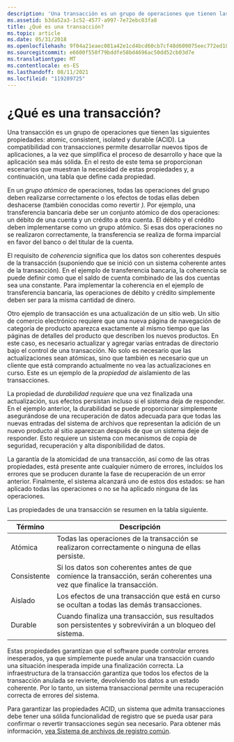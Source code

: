```yaml
---
description: 'Una transacción es un grupo de operaciones que tienen las siguientes propiedades: atomic, consistent, isolated y durable (ACID).'
ms.assetid: b3da52a3-1c52-4577-a997-7e72ebc03fa8
title: ¿Qué es una transacción?
ms.topic: article
ms.date: 05/31/2018
ms.openlocfilehash: 9f04a21eaec081a42e1cd4bcd60cb7cf48d609075eec772ed18fd41494c47d1c
ms.sourcegitcommit: e6600f550f79bddfe58bd4696ac50dd52cb03d7e
ms.translationtype: MT
ms.contentlocale: es-ES
ms.lasthandoff: 08/11/2021
ms.locfileid: "119289725"
---
```

# <a name="what-is-a-transaction"></a>¿Qué es una transacción?

Una transacción es un grupo de operaciones que tienen las siguientes propiedades: atomic, consistent, isolated y durable (ACID). La compatibilidad con transacciones permite desarrollar nuevos tipos de aplicaciones, a la vez que simplifica el proceso de desarrollo y hace que la aplicación sea más sólida. En el resto de este tema se proporcionan escenarios que muestran la necesidad de estas propiedades y, a continuación, una tabla que define cada propiedad.

En un *grupo atómico* de operaciones, todas las operaciones del grupo deben realizarse correctamente o los efectos de todas ellas deben deshacerse (también conocidas como revertir *).* Por ejemplo, una transferencia bancaria debe ser un conjunto atómico de dos operaciones: un débito de una cuenta y un crédito a otra cuenta. El débito y el crédito deben implementarse como un grupo atómico. Si esas dos operaciones no se realizaron correctamente, la transferencia se realiza de forma imparcial en favor del banco o del titular de la cuenta.

El requisito de *coherencia* significa que los datos son coherentes después de la transacción (suponiendo que se inició con un sistema coherente antes de la transacción). En el ejemplo de transferencia bancaria, la coherencia se puede definir como que el saldo de cuenta combinado de las dos cuentas sea una constante. Para implementar la coherencia en el ejemplo de transferencia bancaria, las operaciones de débito y crédito simplemente deben ser para la misma cantidad de dinero.

Otro ejemplo de transacción es una actualización de un sitio web. Un sitio de comercio electrónico requiere que una nueva página de navegación de categoría de producto aparezca exactamente al mismo tiempo que las páginas de detalles del producto que describen los nuevos productos. En este caso, es necesario actualizar y agregar varias entradas de directorio bajo el control de una transacción. No solo es necesario que las actualizaciones sean atómicas, sino que también es necesario que un cliente que está comprando actualmente no vea las actualizaciones en curso. Este es un ejemplo de la *propiedad de* aislamiento de las transacciones.

La propiedad de *durabilidad requiere* que una vez finalizada una actualización, sus efectos persistan incluso si el sistema deja de responder. En el ejemplo anterior, la durabilidad se puede proporcionar simplemente asegurándose de una recuperación de datos adecuada para que todas las nuevas entradas del sistema de archivos que representan la adición de un nuevo producto al sitio aparezcan después de que un sistema deje de responder. Esto requiere un sistema con mecanismos de copia de seguridad, recuperación y alta disponibilidad de datos.

La garantía de la atomicidad de una transacción, así como de las otras propiedades, está presente ante cualquier número de errores, incluidos los errores que se producen durante la fase de recuperación de un error anterior. Finalmente, el sistema alcanzará uno de estos dos estados: se han aplicado todas las operaciones o no se ha aplicado ninguna de las operaciones.

Las propiedades de una transacción se resumen en la tabla siguiente.



| Término                                                                                                         | Descripción                                                                                                                       |
|--------------------------------------------------------------------------------------------------------------|-----------------------------------------------------------------------------------------------------------------------------------|
| <span id="Atomic"></span><span id="atomic"></span><span id="ATOMIC"></span>Atómica<br/>                 | Todas las operaciones de la transacción se realizaron correctamente o ninguna de ellas persiste.<br/>                             |
| <span id="Consistent"></span><span id="consistent"></span><span id="CONSISTENT"></span>Consistente<br/> | Si los datos son coherentes antes de que comience la transacción, serán coherentes una vez que finalice la transacción.<br/> |
| <span id="Isolated_"></span><span id="isolated_"></span><span id="ISOLATED_"></span>Aislado <br/>     | Los efectos de una transacción que está en curso se ocultan a todas las demás transacciones.<br/>                               |
| <span id="Durable"></span><span id="durable"></span><span id="DURABLE"></span>Durable<br/>             | Cuando finaliza una transacción, sus resultados son persistentes y sobrevivirán a un bloqueo del sistema.<br/>                               |



 

Estas propiedades garantizan que el software puede controlar errores inesperados, ya que simplemente puede anular una transacción cuando una situación inesperada impide una finalización correcta. La infraestructura de la transacción garantiza que todos los efectos de la transacción anulada se revierte, devolviendo los datos a un estado coherente. Por lo tanto, un sistema transaccional permite una recuperación correcta de errores del sistema.

Para garantizar las propiedades ACID, un sistema que admita transacciones debe tener una sólida funcionalidad de registro que se pueda usar para confirmar o revertir transacciones según sea necesario. Para obtener más información, [vea Sistema de archivos de registro común](/previous-versions/windows/desktop/clfs/common-log-file-system-portal).

 

